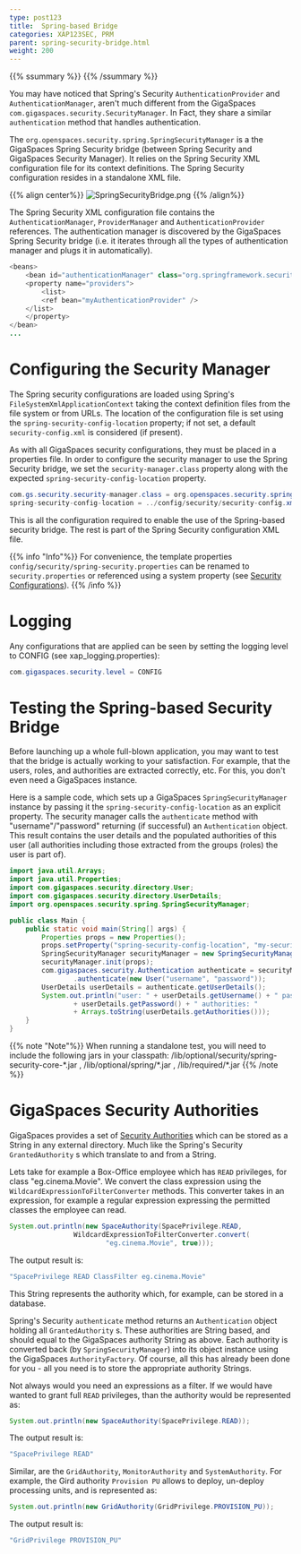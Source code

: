 ```yaml
---
type: post123
title:  Spring-based Bridge
categories: XAP123SEC, PRM
parent: spring-security-bridge.html
weight: 200
---
```




{{% ssummary %}} {{% /ssummary %}}



You may have noticed that Spring's Security `AuthenticationProvider` and `AuthenticationManager`, aren't much different from the GigaSpaces `com.gigaspaces.security.SecurityManager`. In Fact, they share a similar `authentication` method that handles authentication.

The `org.openspaces.security.spring.SpringSecurityManager` is a the GigaSpaces Spring Security bridge (between Spring Security and GigaSpaces Security Manager). It relies on the Spring Security XML configuration file for its context definitions. The Spring Security configuration resides in a standalone XML file.

{{% align center%}}
![SpringSecurityBridge.png](/attachment_files/SpringSecurityBridge.png)
{{% /align%}}

The Spring Security XML configuration file contains the `AuthenticationManager`, `ProviderManager` and `AuthenticationProvider` references. The authentication manager is discovered by the GigaSpaces Spring Security bridge (i.e. it iterates through all the types of authentication manager and plugs it in automatically).


```java
<beans>
    <bean id="authenticationManager" class="org.springframework.security.authentication.ProviderManager">
    <property name="providers">
        <list>
	    <ref bean="myAuthenticationProvider" />
	</list>
    </property>
</bean>
...
```

# Configuring the Security Manager

The Spring security configurations are loaded using Spring's `FileSystemXmlApplicationContext` taking the context definition files from the file system or from URLs. The location of the configuration file is set using the `spring-security-config-location` property; if not set, a default `security-config.xml` is considered (if present).

As with all GigaSpaces security configurations, they must be placed in a properties file. In order to configure the security manager to use the Spring Security bridge, we set the `security-manager.class` property along with the expected `spring-security-config-location` property.


```java
com.gs.security.security-manager.class = org.openspaces.security.spring.SpringSecurityManager
spring-security-config-location = ../config/security/security-config.xml
```

This is all the configuration required to enable the use of the Spring-based security bridge. The rest is part of the Spring Security configuration XML file.

{{% info "Info"%}}
 For convenience, the template properties `config/security/spring-security.properties` can be renamed to `security.properties` or referenced using a system property (see [Security Configurations](./security-configurations.html)).
{{% /info %}}

# Logging

Any configurations that are applied can be seen by setting the logging level to CONFIG (see xap_logging.properties):


```java
com.gigaspaces.security.level = CONFIG
```

# Testing the Spring-based Security Bridge

Before launching up a whole full-blown application, you may want to test that the bridge is actually working to your satisfaction. For example, that the users, roles, and authorities are extracted correctly, etc. For this, you don't even need a GigaSpaces instance.

Here is a sample code, which sets up a GigaSpaces `SpringSecurityManager` instance by passing it the `spring-security-config-location` as an explicit property. The security manager calls the `authenticate` method with "username"/"password" returning (if successful) an `Authentication` object. This result contains the user details and the populated authorities of this user (all authorities including those extracted from the groups (roles) the user is part of).


```java
import java.util.Arrays;
import java.util.Properties;
import com.gigaspaces.security.directory.User;
import com.gigaspaces.security.directory.UserDetails;
import org.openspaces.security.spring.SpringSecurityManager;

public class Main {
	public static void main(String[] args) {
		Properties props = new Properties();
		props.setProperty("spring-security-config-location", "my-security-config.xml");
		SpringSecurityManager securityManager = new SpringSecurityManager();
		securityManager.init(props);
		com.gigaspaces.security.Authentication authenticate = securityManager
				.authenticate(new User("username", "password"));
		UserDetails userDetails = authenticate.getUserDetails();
		System.out.println("user: " + userDetails.getUsername() + " password: "
				+ userDetails.getPassword() + " authorities: "
				+ Arrays.toString(userDetails.getAuthorities()));
	}
}
```

{{% note "Note"%}}
 When running a standalone test, you will need to include the following jars in your classpath: <XAP root>/lib/optional/security/spring-security-core-\*.jar , <XAP root>/lib/optional/spring/\*.jar , <XAP root>/lib/required/\*.jar
{{% /note %}}

# GigaSpaces Security Authorities

GigaSpaces provides a set of [Security Authorities](./security-authorities.html) which can be stored as a String in any external directory. Much like the Spring's Security `GrantedAuthority` s which translate to and from a String.

Lets take for example a Box-Office employee which has `READ` privileges, for class "eg.cinema.Movie".
We convert the class expression using the `WildcardExpressionToFilterConverter` methods. This converter takes in an expression, for example a regular expression expressing the permitted classes the employee can read.


```java
System.out.println(new SpaceAuthority(SpacePrivilege.READ,
				WildcardExpressionToFilterConverter.convert(
						"eg.cinema.Movie", true)));
```

The output result is:


```java
"SpacePrivilege READ ClassFilter eg.cinema.Movie"
```

This String represents the authority which, for example, can be stored in a database.

Spring's Security `authenticate` method returns an `Authentication` object holding all `GrantedAuthority` s. These authorities are String based, and should equal to the GigaSpaces authority String as above. Each authority is converted back (by `SpringSecurityManager`) into its object instance using the GigaSpaces `AuthorityFactory`. Of course, all this has already been done for you - all you need is to store the appropriate authority Strings.

Not always would you need an expressions as a filter. If we would have wanted to grant full `READ` privileges, than the authority would be represented as:


```java
System.out.println(new SpaceAuthority(SpacePrivilege.READ));
```

The output result is:


```java
"SpacePrivilege READ"
```

Similar, are the `GridAuthority`, `MonitorAuthority` and `SystemAuthority`. For example, the Gird authority `Provision PU` allows to deploy, un-deploy processing units, and is represented as:


```java
System.out.println(new GridAuthority(GridPrivilege.PROVISION_PU));
```

The output result is:


```java
"GridPrivilege PROVISION_PU"
```

